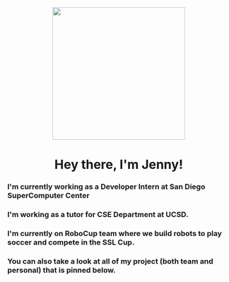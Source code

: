 

<!--
**hoatuyet423/hoatuyet423** is a ✨ _special_ ✨ repository because its `README.md` (this file) appears on your GitHub profile.

Here are some ideas to get you started:

- 🔭 I’m currently working on ...
- 🌱 I’m currently learning ...
- 👯 I’m looking to collaborate on ...
- 🤔 I’m looking for help with ...
- 💬 Ask me about ...
- 📫 How to reach me: ...
- 😄 Pronouns: ...
- ⚡ Fun fact: ...
-->

<div id="header" align="center">
  <img src="https://media.giphy.com/media/Wj7lNjMNDxSmc/giphy.gif" width="300"/>
  <h1>Hey there, I'm Jenny! </h1>
</div>

<div>
  <h3> I'm currently working as a Developer Intern at San Diego SuperComputer Center </h3>
  <h3> I'm working as a tutor for CSE Department at UCSD. </h3>
  <h3> I'm currently on RoboCup team where we build robots to play soccer and compete in the SSL Cup. </h3>
  <h3>You can also take a look at all of my project (both team and personal) that is pinned below. </h3>
  
</div>
